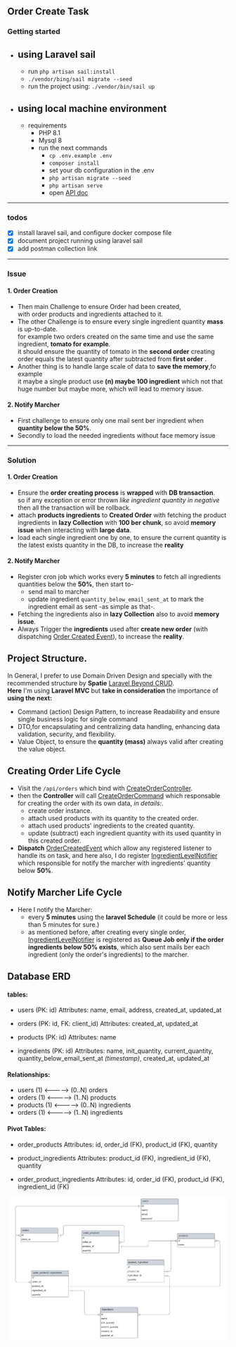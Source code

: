## Order Create Task

### Getting started
- ## using Laravel sail
  - run ``php artisan sail:install``
  - ``./vendor/bing/sail migrate --seed``
  - run the project using: ``./vendor/bin/sail up``

- ## using local machine environment
  - requirements
      - PHP 8.1
      - Mysql 8
    - run the next commands
      - ``cp .env.example .env`` 
      - ``composer install``
      - set your db configuration in the .env
      - ``php artisan migrate --seed``
      - ``php artisan serve``
      - open [API doc](https://documenter.getpostman.com/view/26549647/2s9YC5xsMm)
---

### todos 
- [x] install laravel sail, and configure docker compose file
- [x] document project running using laravel sail
- [x] add postman collection link
---
### Issue
#### 1.  Order Creation
 - Then main Challenge to ensure Order had been created, <br/> with order products and ingredients attached to it.
 - The other Challenge is to ensure every single ingredient quantity **mass** is up-to-date. <br/> for example two orders created on the same time and use the same ingredient, **tomato for example**. <br/> it should ensure the quantity of tomato in the **second order** creating order equals the latest quantity after subtracted from **first order** .
 - Another thing is to handle large scale of data to **save the memory**,fo example <br/> it maybe a single product use **(n) maybe 100 ingredient** which not that huge number but maybe more, which will lead to memory issue.
#### 2. Notify Marcher
- First challenge to ensure only one mail sent ber ingredient when **quantity below the 50%**.
- Secondly to load the needed ingredients without face memory issue
---
### Solution
#### 1.  Order Creation
-  Ensure the **order creating process** is **wrapped** with **DB transaction**. <br/> so if any exception or error thrown _like ingredient quantity in negative_ then all the transaction will be rollback.
-  attach **products ingredients** to **Created Order** with fetching the product ingredients in **lazy Collection** with **100 ber chunk**, so avoid **memory issue** when interacting with **large data**.
-  load each single ingredient one by one, to ensure the current quantity is the latest exists quantity in the DB, to increase the **reality**
#### 2. Notify Marcher
- Register cron job which works every **5 minutes** to fetch all ingredients quantities below the **50%**, then start to-
  - send mail to marcher
  - update ingredient `quantity_below_email_sent_at` to mark the ingredient email as sent -as simple as that-.
- Fetching the ingredients also in **lazy Collection** also to avoid **memory issue**.
- Always Trigger  the **ingredients** used after **create new order** (with dispatching [Order Created Event](app/Events/Order/OrderCreatedEvent.php)), to increase the **reality**.

## Project Structure.
In General, I prefer to use Domain Driven Design and specially with the recommended structure by **Spatie** [Laravel Beyond CRUD](https://spatie.be/products/laravel-beyond-crud).<br/>
**Here** I'm using **Laravel MVC** but **take in consideration** the importance of **using the next:** 
- Command (action) Design Pattern, to increase Readability and ensure single business logic for single command
- DTO,for encapsulating and centralizing data handling, enhancing data validation, security, and flexibility. 
- Value Object, to ensure the **quantity (mass)** always valid after creating the value object.

## Creating Order Life Cycle
- Visit the `/api/orders` which bind with [CreateOrderController](app/Http/Controllers/Order/CreateOrderController.php).
- then the **Controller** will call [CreateOrderCommand](app/Commands/Order/CreateOrderCommand.php) which responsable for creating the order with its own data, _in details:_.
  - create order instance.
  - attach used products with its quantity to the created order.
  - attach used products' ingredients to the created quantity.
  - update (subtract) each ingredient quantity with its used quantity in this created order.
- **Dispatch** [OrderCreatedEvent](app/Events/Order/OrderCreatedEvent.php) which allow any registered listener to handle its on task, and here also, I do register [IngredientLevelNotifier](app/Listeners/Order/IngredientLevelNotifier.php) which responsible for notify the marcher with ingredients' quantity below **50%**.

## Notify Marcher Life Cycle
- Here I notify the Marcher:
  - every **5 minutes** using the **laravel Schedule** (it could be more or less than 5 minutes for sure.)
  - as mentioned before, after creating every single order, [IngredientLevelNotifier](app/Listeners/Order/IngredientLevelNotifier.php) is registered as **Queue Job** **only if the  order ingredients below 50% exists**, which also sent mails ber each ingredient (only the order's ingredients) to the marcher.

## Database ERD
#### tables:
- users (PK: id)
  Attributes: name, email, address, created_at, updated_at

- orders (PK: id, FK: client_id)
  Attributes: created_at, updated_at

- products (PK: id)
  Attributes: name

- ingredients (PK: id)
  Attributes: name, init_quantity, current_quantity, quantity_below_email_sent_at _(timestamp)_, created_at, updated_at

#### Relationships:
- users (1) <-----> (0..N) orders
- orders (1) <-----> (1..N) products
- products (1) <-----> (0..N) ingredients
- orders (1) <-----> (1..N) ingredients

#### Pivot Tables:
- order_products
  Attributes: id, order_id (FK), product_id (FK), quantity

- product_ingredients
  Attributes: product_id (FK), ingredient_id (FK), quantity

- order_product_ingredients
  Attributes: id, order_id (FK), product_id (FK), ingredient_id (FK)

<img src="database erd.png" alt="J"/>

